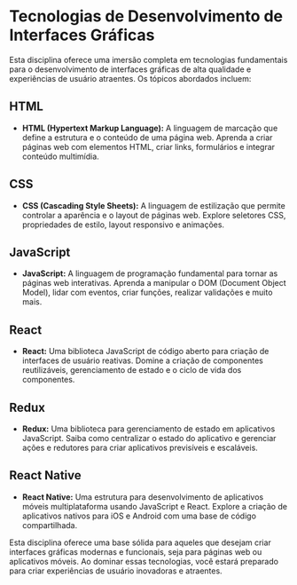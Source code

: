 # Tecnologias de Desenvolvimento de Interfaces Gráficas

Esta disciplina oferece uma imersão completa em tecnologias fundamentais para o desenvolvimento de interfaces gráficas de alta qualidade e experiências de usuário atraentes. Os tópicos abordados incluem:

## HTML

- **HTML (Hypertext Markup Language):** A linguagem de marcação que define a estrutura e o conteúdo de uma página web. Aprenda a criar páginas web com elementos HTML, criar links, formulários e integrar conteúdo multimídia.

## CSS

- **CSS (Cascading Style Sheets):** A linguagem de estilização que permite controlar a aparência e o layout de páginas web. Explore seletores CSS, propriedades de estilo, layout responsivo e animações.

## JavaScript

- **JavaScript:** A linguagem de programação fundamental para tornar as páginas web interativas. Aprenda a manipular o DOM (Document Object Model), lidar com eventos, criar funções, realizar validações e muito mais.

## React

- **React:** Uma biblioteca JavaScript de código aberto para criação de interfaces de usuário reativas. Domine a criação de componentes reutilizáveis, gerenciamento de estado e o ciclo de vida dos componentes.

## Redux

- **Redux:** Uma biblioteca para gerenciamento de estado em aplicativos JavaScript. Saiba como centralizar o estado do aplicativo e gerenciar ações e redutores para criar aplicativos previsíveis e escaláveis.

## React Native

- **React Native:** Uma estrutura para desenvolvimento de aplicativos móveis multiplataforma usando JavaScript e React. Explore a criação de aplicativos nativos para iOS e Android com uma base de código compartilhada.

Esta disciplina oferece uma base sólida para aqueles que desejam criar interfaces gráficas modernas e funcionais, seja para páginas web ou aplicativos móveis. Ao dominar essas tecnologias, você estará preparado para criar experiências de usuário inovadoras e atraentes.
